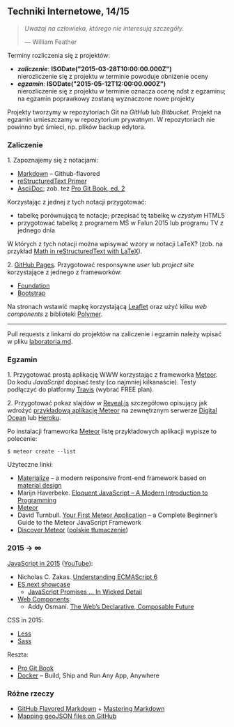 ## Techniki Internetowe, 14/15

> *Uważaj na człowieka, którego nie interesują szczegóły.*
>
> — William Feather

Terminy rozliczenia się z projektów:

* ***zaliczenie***: **ISODate("2015-03-28T10:00:00.000Z")**<br>
  nierozliczenie się z projektu w terminie powoduje obniżenie oceny
* ***egzamin***: **ISODate("2015-05-12T12:00:00.000Z")**<br>
  nierozliczenie się z projektu w terminie oznacza ocenę ndst
  z egzaminu; na egzamin poprawkowy zostaną wyznaczone nowe projekty

Projekty tworzymy w repozytoriach Git na *GitHub* lub *Bitbucket*.
Projekt na egzamin umieszczamy w repozytorium prywatnym.
W repozytoriach nie powinno być śmieci, np. plików backup edytora.


### Zaliczenie

1\. Zapoznajemy się z notacjami:

* [Markdown](https://github.com/adam-p/markdown-here/wiki/Markdown-Cheatsheet) –
  Github-flavored
* [reStructuredText Primer](http://sphinx-doc.org/rest.html)
* [AsciiDoc](http://www.methods.co.nz/asciidoc/); zob. też
  [Pro Git Book, ed. 2](https://github.com/progit/progit2)

Korzystając z jednej z tych notacji przygotować:

* tabelkę porównującą te notacje; przepisać tę tabelkę w *czystym* HTML5
* przygotować tabelkę z programem MŚ w Falun 2015 lub programu TV z jednego dnia

W których z tych notacji można wpisywać wzory w notacji LaTeX? (zob. na przykład
[Math in reStructuredText with LaTeX](http://stackoverflow.com/questions/3610551/math-in-restructuredtext-with-latex)).

2\. [GitHub Pages](https://pages.github.com).
Przygotować responsywne *user* lub *project site* korzystające
z jednego z frameworków:

* [Foundation](http://foundation.zurb.com)
* [Bootstrap](http://getbootstrap.com)

Na stronach wstawić mapkę korzystającą [Leaflet](http://leafletjs.com/)
oraz użyć kilku *web components* z biblioteki [Polymer](https://www.polymer-project.org).

----

Pull requests z linkami do projektów na zaliczenie i egzamin należy wpisać
w pliku [laboratoria.md](laboratoria.md).


### Egzamin

1\. Przygotować prostą aplikację WWW korzystając z frameworka [Meteor](https://www.meteor.com/).
Do kodu *JavaScript* dopisać testy (co najmniej kilkanaście).
Testy podłączyć do platformy [Travis](https://travis-ci.com/plans) (wybrać FREE plan).

2\. Przygotować pokaz slajdów w [Reveal.js](http://lab.hakim.se/reveal-js/)
szczegółowo opisujący jak wdrożyć [przykładową aplikację Meteor](https://www.meteor.com/install)
na zewnętrznym serwerze
[Digital Ocean](http://devo.ps/blog/deploy-your-meteor-apps-on-digital-ocean-in-5-minutes/)
lub [Heroku](http://ondrej-kvasnovsky.blogspot.com/2013/05/how-to-deploy-meteor-on-heroku-with.html).

Po instalacji frameworka [Meteor](https://www.meteor.com/install)
listę przykładowych aplikacji wypisze to polecenie:
```console
$ meteor create --list
```

Użyteczne linki:

- [Materialize](http://materializecss.com) –
  a modern responsive front-end framework based on
  [material design](http://www.google.com/design/spec/material-design/introduction.html)
- Marijn Haverbeke.
  [Eloquent JavaScript – A Modern Introduction to Programming](http://eloquentjavascript.net/)
- [Meteor](https://www.meteor.com/)
- David Turnbull.
  [Your First Meteor Application](http://meteortips.com/book/) –
  a Complete Beginner’s Guide to the Meteor JavaScript Framework
- [Discover Meteor](http://book.discovermeteor.com/)
  ([polskie tłumaczenie](http://pl.discovermeteor.com/))


### 2015 → ∞

[JavaScript in 2015](http://glenmaddern.com/articles/javascript-in-2015)
([YouTube](https://www.youtube.com/watch?v=iukBMY4apvI)):

- Nicholas C. Zakas.
  [Understanding ECMAScript 6](https://leanpub.com/understandinges6/read/)
- [ES.next showcase](https://github.com/sindresorhus/esnext-showcase)
  - [JavaScript Promises ... In Wicked Detail](http://mattgreer.org/articles/promises-in-wicked-detail/)
- [Web Components](http://w3c.github.io/webcomponents/explainer/):
  * Addy Osmani.
  [The Web’s Declarative, Composable Future](http://addyosmani.com/blog/the-webs-declarative-composable-future/)

CSS in 2015:

- [Less](http://lesscss.org)
- [Sass](http://sass-lang.com)

Reszta:

- [Pro Git Book](http://git-scm.com/book/en/v2)
- [Docker](http://www.docker.com/) –  Build, Ship and Run Any App, Anywhere


### Różne rzeczy

- [GitHub Flavored Markdown](http://guides.github.com/overviews/mastering-markdown/) +
  [Mastering Markdown](http://guides.github.com/overviews/mastering-markdown/)
- [Mapping geoJSON files on GitHub](https://help.github.com/articles/mapping-geojson-files-on-github)
